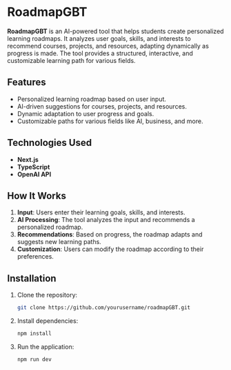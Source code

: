 # RoadmapGBT

**RoadmapGBT** is an AI-powered tool that helps students create personalized learning roadmaps. It analyzes user goals, skills, and interests to recommend courses, projects, and resources, adapting dynamically as progress is made. The tool provides a structured, interactive, and customizable learning path for various fields.

## Features
- Personalized learning roadmap based on user input.
- AI-driven suggestions for courses, projects, and resources.
- Dynamic adaptation to user progress and goals.
- Customizable paths for various fields like AI, business, and more.

## Technologies Used
- **Next.js**
- **TypeScript**
- **OpenAI API**

## How It Works
1. **Input**: Users enter their learning goals, skills, and interests.
2. **AI Processing**: The tool analyzes the input and recommends a personalized roadmap.
3. **Recommendations**: Based on progress, the roadmap adapts and suggests new learning paths.
4. **Customization**: Users can modify the roadmap according to their preferences.

## Installation

1. Clone the repository:
    ```bash
    git clone https://github.com/yourusername/roadmapGBT.git
    ```

2. Install dependencies:
    ```bash
    npm install
    ```

3. Run the application:
    ```bash
    npm run dev
    ```


